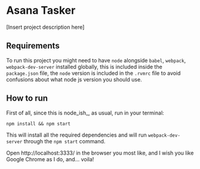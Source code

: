 # Asana Tasker
[Insert project description here]
## Requirements
To run this project you might need to have `node` alongside `babel`, `webpack`, `webpack-dev-server` installed globally, this is included inside the `package.json` file, the `node` version is included in the `.rvmrc` file to avoid confusions about what node js version you should use.

## How to run
First of all, since this is node_ish_, as usual, run in your terminal:
```
npm install && npm start
```
This will install all the required dependencies and will run `webpack-dev-server` through the `npm start` command.

Open http://localhost:3333/ in the browser you most like, and I wish you like Google Chrome as I do, and... voila!
